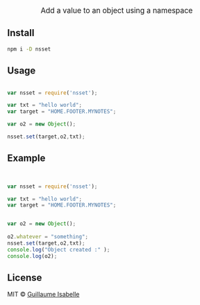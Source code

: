
<p align="center"><big>
Add a value to an object using a namespace
</big></p>


## Install

```sh
npm i -D nsset
```

## Usage

```js

var nsset = require('nsset');

var txt = "hello world";
var target = "HOME.FOOTER.MYNOTES";

var o2 = new Object();

nsset.set(target,o2,txt);


```

## Example

```js


var nsset = require('nsset');

var txt = "hello world";
var target = "HOME.FOOTER.MYNOTES";


var o2 = new Object();
 
o2.whatever = "something";
nsset.set(target,o2,txt);
console.log("Object created :" );
console.log(o2);

```

## License

MIT © [Guillaume Isabelle](http://github.com/guillaumeisabelle)


